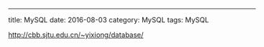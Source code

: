 ---
title: MySQL
date: 2016-08-03
category: MySQL
tags: MySQL


http://cbb.sjtu.edu.cn/~yixiong/database/
